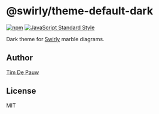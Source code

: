 # @swirly/theme-default-dark

[![npm](https://img.shields.io/npm/v/@swirly/theme-default-dark.svg)](https://www.npmjs.com/package/@swirly/theme-default-dark) [![JavaScript Standard Style](https://img.shields.io/badge/code%20style-standard-brightgreen.svg)](https://standardjs.com)

Dark theme for [Swirly](https://github.com/timdp/swirly) marble diagrams.

## Author

[Tim De Pauw](https://tmdpw.eu)

## License

MIT
